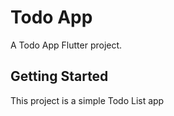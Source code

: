 # Todo App

A Todo App Flutter project.

## Getting Started

This project is a simple Todo List app

